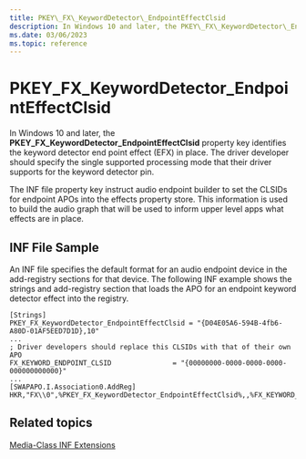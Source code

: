 ```yaml
---
title: PKEY\_FX\_KeywordDetector\_EndpointEffectClsid
description: In Windows 10 and later, the PKEY\_FX\_KeywordDetector\_EndpointEffectClsid property key identifies the keyword detector end point effect (EFX) in place.
ms.date: 03/06/2023
ms.topic: reference
---
```



# PKEY\_FX\_KeywordDetector\_EndpointEffectClsid


In Windows 10 and later, the **PKEY\_FX\_KeywordDetector\_EndpointEffectClsid** property key identifies the keyword detector end point effect (EFX) in place. The driver developer should specify the single supported processing mode that their driver supports for the keyword detector pin.

The INF file property key instruct audio endpoint builder to set the CLSIDs for endpoint APOs into the effects property store. This information is used to build the audio graph that will be used to inform upper level apps what effects are in place.

## <span id="INF_File_Sample"></span><span id="inf_file_sample"></span><span id="INF_FILE_SAMPLE"></span>INF File Sample


An INF file specifies the default format for an audio endpoint device in the add-registry sections for that device. The following INF example shows the strings and add-registry section that loads the APO for an endpoint keyword detector effect into the registry.

```inf
[Strings]
PKEY_FX_KeywordDetector_EndpointEffectClsid = "{D04E05A6-594B-4fb6-A80D-01AF5EED7D1D},10"
...
; Driver developers should replace this CLSIDs with that of their own APO
FX_KEYWORD_ENDPOINT_CLSID               = "{00000000-0000-0000-0000-000000000000}"
...
[SWAPAPO.I.Association0.AddReg]
HKR,"FX\\0",%PKEY_FX_KeywordDetector_EndpointEffectClsid%,,%FX_KEYWORD_ENDPOINT_CLSID%
```

## <span id="related_topics"></span>Related topics


[Media-Class INF Extensions](media-class-inf-extensions.md)

 

 






